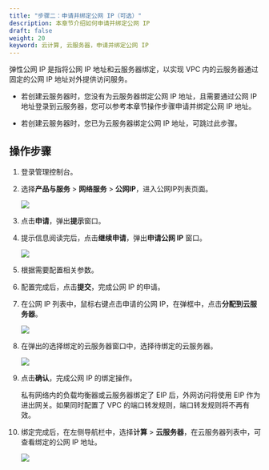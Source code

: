 ```yaml
---
title: "步骤二：申请并绑定公网 IP（可选）"
description: 本章节介绍如何申请并绑定公网 IP
draft: false
weight: 20
keyword: 云计算, 云服务器，申请并绑定公网 IP
---
```


弹性公网 IP 是指将公网 IP 地址和云服务器绑定，以实现 VPC 内的云服务器通过固定的公网 IP 地址对外提供访问服务。

- 若创建云服务器时，您没有为云服务器绑定公网 IP 地址，且需要通过公网 IP 地址登录到云服务器，您可以参考本章节操作步骤申请并绑定公网 IP 地址。

- 若创建云服务器时，您已为云服务器绑定公网 IP 地址，可跳过此步骤。


## 操作步骤

1. 登录管理控制台。

2. 选择**产品与服务** > **网络服务** > **公网IP**，进入公网IP列表页面。

   ![](/compute/vm/quickstart/_images/app_public_ip_1.png)

3. 点击**申请**，弹出**提示**窗口。

4. 提示信息阅读完后，点击**继续申请**，弹出**申请公网 IP** 窗口。

   ![](/compute/vm/quickstart/_images/app_public_ip_3.png)

5. 根据需要配置相关参数。

6. 配置完成后，点击**提交**，完成公网 IP 的申请。

7. 在公网 IP 列表中，鼠标右键点击申请的公网 IP，在弹框中，点击**分配到云服务器**。

   ![](/compute/vm/quickstart/_images/app_public_ip_4.png)

8. 在弹出的选择绑定的云服务器窗口中，选择待绑定的云服务器。

   ![](/compute/vm/quickstart/_images/app_public_ip_5.png)

9. 点击**确认**，完成公网 IP 的绑定操作。

    私有网络内的负载均衡器或云服务器绑定了 EIP 后，外网访问将使用 EIP 作为进出网关。如果同时配置了 VPC 的端口转发规则，端口转发规则将不再有效。

10. 绑定完成后，在左侧导航栏中，选择**计算** > **云服务器**，在云服务器列表中，可查看绑定的公网 IP 地址。

    ![](/compute/vm/quickstart/_images/app_public_ip_6.png)
